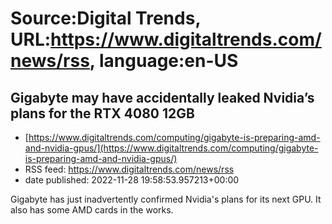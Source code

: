 # Source:Digital Trends, URL:https://www.digitaltrends.com/news/rss, language:en-US

## Gigabyte may have accidentally leaked Nvidia’s plans for the RTX 4080 12GB
 - [https://www.digitaltrends.com/computing/gigabyte-is-preparing-amd-and-nvidia-gpus/](https://www.digitaltrends.com/computing/gigabyte-is-preparing-amd-and-nvidia-gpus/)
 - RSS feed: https://www.digitaltrends.com/news/rss
 - date published: 2022-11-28 19:58:53.957213+00:00

Gigabyte has just inadvertently confirmed Nvidia's plans for its next GPU. It also has some AMD cards in the works.

